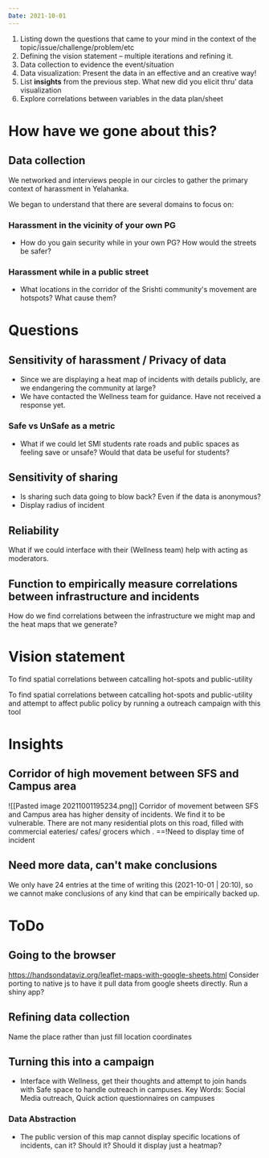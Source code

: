 ```yaml
---
Date: 2021-10-01
---
```

1.  Listing down the questions that came to your mind in the context of the topic/issue/challenge/problem/etc
2.  Defining the vision statement – multiple iterations and refining it.
3.  Data collection to evidence the event/situation
4.  Data visualization: Present the data in an effective and an creative way!
5.  List **insights** from the previous step. What new did you elicit thru’ data visualization
6.  Explore correlations between variables in the data plan/sheet

# How have we gone about this?
## Data collection 
We networked and interviews people in our circles to gather the primary context of harassment in Yelahanka. 

We began to understand that there are several domains to focus on:
### Harassment in the vicinity of your own PG
- How do you gain security while in your own PG? How would the streets be safer?
### Harassment while in a public street
- What locations in the corridor of the Srishti community's movement are hotspots? What cause them?
# Questions 

## Sensitivity of harassment / Privacy of data

-   Since we are displaying a heat map of incidents with details publicly, are we endangering the community at large?
-   We have contacted the Wellness team for guidance. Have not received a response yet.
    

### Safe vs UnSafe as a metric 

-   What if we could let SMI students rate roads and public spaces as feeling save or unsafe? Would that data be useful for students? 
    

## Sensitivity of sharing 
- Is sharing such data going to blow back? Even if the data is anonymous?
- Display radius of incident

## Reliability 

What if we could interface with their (Wellness team) help with acting as moderators.

## Function to empirically measure correlations between infrastructure and incidents 
How do we find correlations between the infrastructure we might map and the heat maps that we generate? 

# Vision statement

To find spatial correlations between catcalling hot-spots and public-utility 

To find spatial correlations between catcalling hot-spots and public-utility and attempt to affect public policy by running a outreach campaign with this tool 


# Insights
## Corridor of high movement between SFS and Campus area
![[Pasted image 20211001195234.png]]
Corridor of movement between SFS and Campus area has higher density of incidents. We find it to be vulnerable. There are not many residential plots on this road, filled with commercial eateries/ cafes/ grocers which . ==!Need to display time of incident

## Need more data, can't make conclusions
We only have 24 entries at the time of writing this (2021-10-01 | 20:10), so we cannot make conclusions of any kind that can be empirically backed up.


# ToDo
## Going to the browser
https://handsondataviz.org/leaflet-maps-with-google-sheets.html
Consider porting to native js to have it pull data from google sheets directly. Run a shiny app?

## Refining data collection
Name the place rather than just fill location coordinates
## Turning this into a campaign
- Interface with Wellness, get their thoughts and attempt to join hands with Safe space to handle outreach in campuses. Key Words: Social Media outreach, Quick action questionnaires on campuses
###  Data Abstraction
- The public version of this map cannot display specific locations of incidents, can it? Should it? Should it display just a heatmap?

